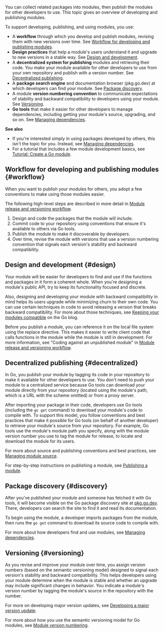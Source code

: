 <!--{
  "Title": "Developing and publishing modules"
}-->

You can collect related packages into modules, then publish the modules for
other developers to use. This topic gives an overview of developing and
publishing modules.

To support developing, publishing, and using modules, you use:

*   A **workflow** through which you develop and publish modules, revising them
	with new versions over time. See [Workflow for developing and publishing
	modules](#workflow).
*	**Design practices** that help a module's users understand it and upgrade
	to new versions in a stable way. See [Design and development](#design).
*   A **decentralized system for publishing** modules and retrieving their code.
	You make your module available for other developers to use from your own
	repository and publish with a version number. See [Decentralized
	publishing](#decentralized).
*   A **package search engine** and documentation browser (pkg.go.dev) at which
	developers can find your module. See [Package discovery](#discovery).
*   A module **version numbering convention** to communicate expectations of
	stability and backward compatibility to developers using your module. See
	[Versioning](#versioning).
*   **Go tools** that make it easier for other developers to manage
	dependencies, including getting your module's source, upgrading, and so on.
	See [Managing dependencies](/doc/modules/managing-dependencies).

**See also**

*   If you're interested simply in using packages developed by others, this
	isn't the topic for you. Instead, see [Managing
	dependencies](managing-dependencies).
*   For a tutorial that includes a few module development basics, see
	[Tutorial: Create a Go module](/doc/tutorial/create-module).

## Workflow for developing and publishing modules {#workflow}

When you want to publish your modules for others, you adopt a few conventions to
make using those modules easier.

The following high-level steps are described in more detail in [Module release
and versioning workflow](release-workflow).

1. Design and code the packages that the module will include.
1. Commit code to your repository using conventions that ensure it's available
	to others via Go tools.
1. Publish the module to make it discoverable by developers.
1. Over time, revise the module with versions that use a version numbering
	convention that signals each version's stability and backward compatibility.

## Design and development {#design}

Your module will be easier for developers to find and use if the functions and
packages in it form a coherent whole. When you're designing a module's public
API, try to keep its functionality focused and discrete.

Also, designing and developing your module with backward compatibility in mind
helps its users upgrade while minimizing churn to their own code. You can use
certain techniques in code to avoid releasing a version that breaks backward
compatibility. For more about those techniques, see [Keeping your modules
compatible](/blog/module-compatibility) on the Go blog.

Before you publish a module, you can reference it on the local file system using
the replace directive. This makes it easier to write client code that calls
functions in the module while the module is still in development. For more
information, see "Coding against an unpublished module" in [Module release and
versioning workflow](release-workflow#unpublished).

## Decentralized publishing {#decentralized}

In Go, you publish your module by tagging its code in your repository to make it
available for other developers to use. You don't need to push your module to a
centralized service because Go tools can download your module directly from your
repository (located using the module's path, which is a URL with the scheme
omitted) or from a proxy server.

After importing your package in their code, developers use Go tools (including
the `go get` command) to download your module's code to compile with. To support
this model, you follow conventions and best practices that make it possible for
Go tools (on behalf of another developer) to retrieve your module's source from
your repository. For example, Go tools use the module's module path you specify,
along with the module version number you use to tag the module for release, to
locate and download the module for its users.

For more about source and publishing conventions and best practices, see
[Managing module source](/doc/modules/managing-source).

For step-by-step instructions on publishing a module, see [Publishing a
module](publishing).

## Package discovery {#discovery}

After you've published your module and someone has fetched it with Go tools, it
will become visible on the Go package discovery site at
[pkg.go.dev](https://pkg.go.dev/). There, developers can search the site to find
it and read its documentation.

To begin using the module, a developer imports packages from the module, then
runs the `go get` command to download its source code to compile with.

For more about how developers find and use modules, see [Managing
dependencies](managing-dependencies).

## Versioning {#versioning}

As you revise and improve your module over time, you assign version numbers
(based on the semantic versioning model) designed to signal each version's
stability and backward compatibility. This helps developers using your module
determine when the module is stable and whether an upgrade may include
significant changes in behavior. You indicate a module's version number by
tagging the module's source in the repository with the number.

For more on developing major version updates, see [Developing a major version
update](major-version).

For more about how you use the semantic versioning model for Go modules, see
[Module version numbering](/doc/modules/version-numbers).
